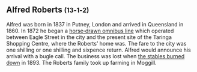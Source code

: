 ## Alfred Roberts <small>(13‑1‑2)</small>

Alfred was born in 1837 in Putney, London and arrived in Queensland in 1860. In 1872 he began a [horse‑drawn omnibus line](https://trove.nla.gov.au/newspaper/article/3523264?searchTerm=Roberts) which operated between Eagle Street in the city and the present site of the Taringa Shopping Centre, where the Roberts’ home was. The fare to the city was one shilling or one shilling and sixpence return. Alfred would announce his arrival with a bugle call. The business was lost when [the stables burned down](https://trove.nla.gov.au/newspaper/article/174074822) in 1893. The Roberts family took up farming in Moggill.

<!-- https://trove.nla.gov.au/newspaper/article/173473167 -->
